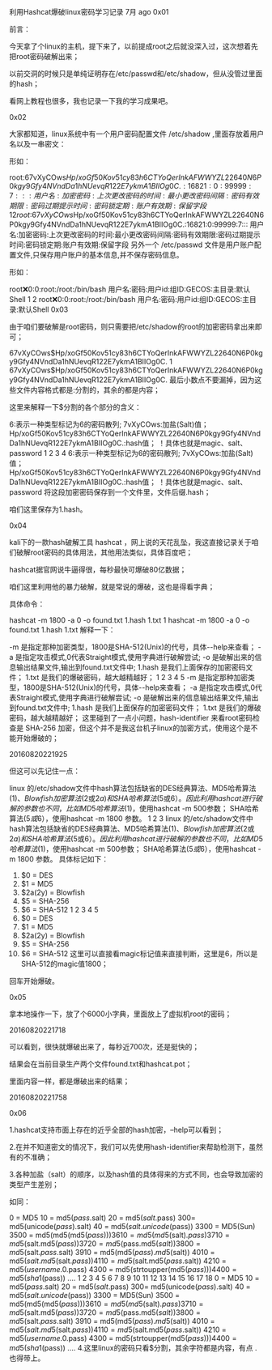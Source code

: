 利用Hashcat爆破linux密码学习记录
7月 ago
0x01

前言：

今天拿了个linux的主机，提下来了，以前提成root之后就没深入过，这次想着先把root密码破解出来；

以前交洞的时候只是单纯证明存在/etc/passwd和/etc/shadow，但从没管过里面的hash；

看网上教程也很多，我也记录一下我的学习成果吧。

0x02

大家都知道，linux系统中有一个用户密码配置文件 /etc/shadow ,里面存放着用户名以及一串密文：

形如：


root:$6$7vXyCOws$Hp/xoGf50Kov51cy83h6CTYoQerInkAFWWYZL22640N6P0kgy9Gfy4NVndDa1hNUevqR122E7ykmA1BIIOg0C.:16821:0:99999:7:::
用户名:加密密码:上次更改密码的时间:最小更改密码间隔:密码有效期限:密码过期提示时间:密码锁定期:账户有效期:保留字段
1
2
root:$6$7vXyCOws$Hp/xoGf50Kov51cy83h6CTYoQerInkAFWWYZL22640N6P0kgy9Gfy4NVndDa1hNUevqR122E7ykmA1BIIOg0C.:16821:0:99999:7:::
用户名:加密密码:上次更改密码的时间:最小更改密码间隔:密码有效期限:密码过期提示时间:密码锁定期:账户有效期:保留字段
另外一个 /etc/passwd 文件是用户账户配置文件,只保存用户账户的基本信息,并不保存密码信息。

形如：


root:x:0:0:root:/root:/bin/bash
用户名:密码:用户id:组ID:GECOS:主目录:默认Shell
1
2
root:x:0:0:root:/root:/bin/bash
用户名:密码:用户id:组ID:GECOS:主目录:默认Shell
0x03

由于咱们要破解是root密码，则只需要把/etc/shadow的root的加密密码拿出来即可；


$6$7vXyCOws$Hp/xoGf50Kov51cy83h6CTYoQerInkAFWWYZL22640N6P0kgy9Gfy4NVndDa1hNUevqR122E7ykmA1BIIOg0C.
1
$6$7vXyCOws$Hp/xoGf50Kov51cy83h6CTYoQerInkAFWWYZL22640N6P0kgy9Gfy4NVndDa1hNUevqR122E7ykmA1BIIOg0C.
最后小数点不要漏掉，因为这些文件内容格式都是:分割的，其余的都是内容；

这里来解释一下$分割的各个部分的含义：


6:表示一种类型标记为6的密码散列;
7vXyCOws:加盐(Salt)值；
Hp/xoGf50Kov51cy83h6CTYoQerInkAFWWYZL22640N6P0kgy9Gfy4NVndDa1hNUevqR122E7ykmA1BIIOg0C.:hash值；
！具体也就是magic、salt、password
1
2
3
4
6:表示一种类型标记为6的密码散列;
7vXyCOws:加盐(Salt)值；
Hp/xoGf50Kov51cy83h6CTYoQerInkAFWWYZL22640N6P0kgy9Gfy4NVndDa1hNUevqR122E7ykmA1BIIOg0C.:hash值；
！具体也就是magic、salt、password
将这段加密密码保存到一个文件里，文件后缀.hash；

咱们这里保存为1.hash。

0x04

kali下的一款hash破解工具 hashcat ，网上说的天花乱坠，我这直接记录关于咱们破解root密码的具体用法，其他用法类似，具体百度吧；

hashcat据官网说牛逼得很，每秒最快可爆破80亿数据；

咱们这里利用他的暴力破解，就是常说的爆破，这也是得看字典；

具体命令：


hashcat -m 1800 -a 0 -o found.txt 1.hash 1.txt
1
hashcat -m 1800 -a 0 -o found.txt 1.hash 1.txt
解释一下：


-m 是指定那种加密类型，1800是SHA-512(Unix)的代号，具体--help来查看；
-a  是指定攻击模式,0代表Straight模式,使用字典进行破解尝试;
-o 是破解出来的信息输出结果文件,输出到found.txt文件中;
1.hash 是我们上面保存的加密密码文件；
1.txt 是我们的爆破密码，越大越精越好；
1
2
3
4
5
-m 是指定那种加密类型，1800是SHA-512(Unix)的代号，具体--help来查看；
-a  是指定攻击模式,0代表Straight模式,使用字典进行破解尝试;
-o 是破解出来的信息输出结果文件,输出到found.txt文件中;
1.hash 是我们上面保存的加密密码文件；
1.txt 是我们的爆破密码，越大越精越好；
这里碰到了一点小问题，hash-identifier 来看root密码检查是 SHA-256 加密，但这个并不是我这台机子linux的加密方式，使用这个是不能开始爆破的；

20160820221925

但这可以先记住一点：


linux 的/etc/shadow文件中hash算法包括缺省的DES经典算法、MD5哈希算法($1)、Blowfish加密算法($2或$2a)和SHA哈希算法($5或$6）。
因此利用hashcat进行破解的参数也不同，比如MD5哈希算法($1)，使用hashcat -m 500参数；
SHA哈希算法($5或$6），使用hashcat -m 1800 参数。
1
2
3
linux 的/etc/shadow文件中hash算法包括缺省的DES经典算法、MD5哈希算法($1)、Blowfish加密算法($2或$2a)和SHA哈希算法($5或$6）。
因此利用hashcat进行破解的参数也不同，比如MD5哈希算法($1)，使用hashcat -m 500参数；
SHA哈希算法($5或$6），使用hashcat -m 1800 参数。
具体标记如下：


1. $0 = DES
2. $1 = MD5
3. $2a(2y) = Blowfish
4. $5 = SHA-256
5. $6 = SHA-512
1
2
3
4
5
1. $0 = DES
2. $1 = MD5
3. $2a(2y) = Blowfish
4. $5 = SHA-256
5. $6 = SHA-512
这里可以直接看magic标记值来直接判断，这里是6，所以是SHA-512的magic值1800；

回车开始爆破。

0x05

拿本地操作一下，放了个6000小字典，里面放上了虚拟机root的密码；

20160820221718

可以看到，很快就爆破出来了，每秒近700次，还是挺快的；

结果会在当前目录生产两个文件found.txt和hashcat.pot；

里面内容一样，都是爆破出来的结果；

20160820221758

0x06

1.hashcat支持市面上存在的近乎全部的hash加密，–help可以看到；

2.在并不知道密文的情况下，我们可以先使用hash-identifier来帮助检测下，虽然有的不准确；

3.各种加盐（salt）的顺序，以及hash值的具体得来的方式不同，也会导致加密的类型产生差别；

如同：


0 = MD5
10 = md5($pass.$salt)
20 = md5($salt.$pass)
300= md5(unicode($pass).$salt)
40 = md5($salt.unicode($pass))
3300 = MD5(Sun)
3500 = md5(md5(md5($pass)))
3610 = md5(md5($salt).$pass)
3710 = md5($salt.md5($pass))
3720 = md5($pass.md5($salt))
3800 = md5($salt.$pass.$salt)
3910 = md5(md5($pass).md5($salt))
4010 = md5($salt.md5($salt.$pass))
4110 = md5($salt.md5($pass.$salt))
4210 = md5($username.0.$pass)
4300 = md5(strtoupper(md5($pass)))
4400 = md5(sha1($pass))
....
1
2
3
4
5
6
7
8
9
10
11
12
13
14
15
16
17
18
0 = MD5
10 = md5($pass.$salt)
20 = md5($salt.$pass)
300= md5(unicode($pass).$salt)
40 = md5($salt.unicode($pass))
3300 = MD5(Sun)
3500 = md5(md5(md5($pass)))
3610 = md5(md5($salt).$pass)
3710 = md5($salt.md5($pass))
3720 = md5($pass.md5($salt))
3800 = md5($salt.$pass.$salt)
3910 = md5(md5($pass).md5($salt))
4010 = md5($salt.md5($salt.$pass))
4110 = md5($salt.md5($pass.$salt))
4210 = md5($username.0.$pass)
4300 = md5(strtoupper(md5($pass)))
4400 = md5(sha1($pass))
....
4.这里linux的密码只看$分割，其余字符都是内容，有点 . 也得带上。